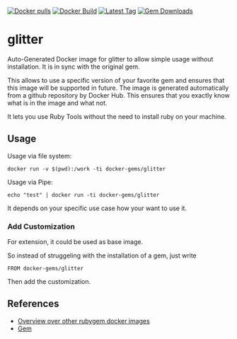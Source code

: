 [![Docker pulls](https://img.shields.io/docker/pulls/rubygem/glitter.svg)](https://hub.docker.com/r/rubygem/glitter/)
[![Docker Build](https://img.shields.io/docker/automated/rubygem/glitter.svg)](https://hub.docker.com/r/rubygem/glitter/)
[![Latest Tag](https://img.shields.io/github/tag/docker-rubygem/glitter.svg)](https://hub.docker.com/r/rubygem/glitter/)
[![Gem Downloads](https://img.shields.io/gem/dt/glitter.svg)](https://rubygems.org/gems/glitter/)
# glitter

Auto-Generated Docker image for glitter to allow simple usage without installation.
It is in sync with the original gem.

This allows to use a specific version of your favorite gem and ensures that this image will be supported in future.
The image is generated automatically from a github repository by Docker Hub.
This ensures that you exactly know what is in the image and what not.

It lets you use Ruby Tools without the need to install ruby on your machine.

## Usage

Usage via file system:

`docker run -v $(pwd):/work -ti docker-gems/glitter`

Usage via Pipe:

`echo "test" | docker run -ti docker-gems/glitter`

It depends on your specific use case how your want to use it.

### Add Customization

For extension, it could be used as base image.

So instead of struggeling with the installation of a gem, just write

`FROM docker-gems/glitter`

Then add the customization.

## References

 - [Overview over other rubygem docker images](https://github.com/thinkbot/docker-rubygem)
 - [Gem](https://rubygems.org/gems/glitter/)
